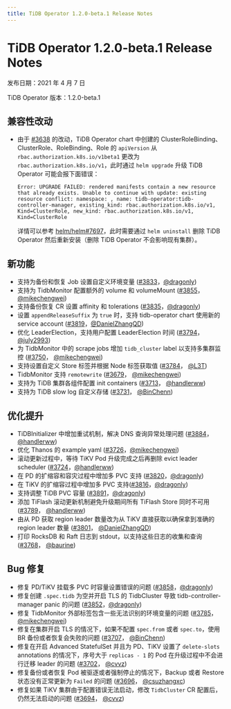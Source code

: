 ```yaml
---
title: TiDB Operator 1.2.0-beta.1 Release Notes
---
```


# TiDB Operator 1.2.0-beta.1 Release Notes

发布日期：2021 年 4 月 7 日

TiDB Operator 版本：1.2.0-beta.1

## 兼容性改动

- 由于 [#3638](https://github.com/pingcap/tidb-operator/pull/3638) 的改动，TiDB Operator chart 中创建的 ClusterRoleBinding、ClusterRole、RoleBinding、Role 的 `apiVersion` 从 `rbac.authorization.k8s.io/v1beta1` 更改为 `rbac.authorization.k8s.io/v1`，此时通过 `helm upgrade` 升级 TiDB Operator 可能会报下面错误：

    ```
    Error: UPGRADE FAILED: rendered manifests contain a new resource that already exists. Unable to continue with update: existing resource conflict: namespace: , name: tidb-operator:tidb-controller-manager, existing_kind: rbac.authorization.k8s.io/v1, Kind=ClusterRole, new_kind: rbac.authorization.k8s.io/v1, Kind=ClusterRole
    ```

    详情可以参考 [helm/helm#7697](https://github.com/helm/helm/issues/7697)，此时需要通过 `helm uninstall` 删除 TiDB Operator 然后重新安装（删除 TiDB Operator 不会影响现有集群）。

## 新功能

- 支持为备份和恢复 Job 设置自定义环境变量 ([#3833](https://github.com/pingcap/tidb-operator/pull/3833)，[@dragonly](https://github.com/dragonly))
- 支持为 TidbMonitor 配置额外的 volume 和 volumeMount ([#3855](https://github.com/pingcap/tidb-operator/pull/3855)，[@mikechengwei](https://github.com/mikechengwei))
- 支持备份恢复 CR 设置 affinity 和 tolerations ([#3835](https://github.com/pingcap/tidb-operator/pull/3835)，[@dragonly](https://github.com/dragonly))
- 设置 `appendReleaseSuffix` 为 `true` 时，支持 tidb-operator chart 使用新的 service account ([#3819](https://github.com/pingcap/tidb-operator/pull/3819)，[@DanielZhangQD](https://github.com/DanielZhangQD))
- 优化 LeaderElection，支持用户配置 LeaderElection 时间 ([#3794](https://github.com/pingcap/tidb-operator/pull/3794)， [@july2993](https://github.com/july2993))
- 为 TidbMonitor 中的 scrape jobs 增加 `tidb_cluster` label 以支持多集群监控 ([#3750](https://github.com/pingcap/tidb-operator/pull/3750)， [@mikechengwei](https://github.com/mikechengwei))
- 支持设置自定义 Store 标签并根据 Node 标签获取值  ([#3784](https://github.com/pingcap/tidb-operator/pull/3784)， [@L3T](https://github.com/L3T))
- TidbMonitor 支持 `remotewrite` ([#3679](https://github.com/pingcap/tidb-operator/pull/3679)， [@mikechengwei](https://github.com/mikechengwei))
- 支持为 TiDB 集群各组件配置 init containers ([#3713](https://github.com/pingcap/tidb-operator/pull/3713)， [@handlerww](https://github.com/handlerww))
- 支持为 TiDB slow log 自定义存储 ([#3731](https://github.com/pingcap/tidb-operator/pull/3731)， [@BinChenn](https://github.com/BinChenn))

## 优化提升

- TiDBInitializer 中增加重试机制，解决 DNS 查询异常处理问题 ([#3884](https://github.com/pingcap/tidb-operator/pull/3884)，[@handlerww](https://github.com/handlerww))
- 优化 Thanos 的 example yaml ([#3726](https://github.com/pingcap/tidb-operator/pull/3726)，[@mikechengwei](https://github.com/mikechengwei))
- 滚动更新过程中，等待 TiKV Pod 升级完成之后再删除 evict leader scheduler  ([#3724](https://github.com/pingcap/tidb-operator/pull/3724)，[@handlerww](https://github.com/handlerww))
- 在 PD 的扩缩容和容灾过程中增加多 PVC 支持 ([#3820](https://github.com/pingcap/tidb-operator/pull/3820)，[@dragonly](https://github.com/dragonly))
- 在 TiKV 的扩缩容过程中增加多 PVC 支持([#3816](https://github.com/pingcap/tidb-operator/pull/3816)，[@dragonly](https://github.com/dragonly))
- 支持调整 TiDB PVC 容量 ([#3891](https://github.com/pingcap/tidb-operator/pull/3891)，[@dragonly](https://github.com/dragonly))
- 添加 TiFlash 滚动更新机制避免升级期间所有 TiFlash Store 同时不可用 ([#3789](https://github.com/pingcap/tidb-operator/pull/3789)， [@handlerww](https://github.com/handlerww))
- 由从 PD 获取 region leader 数量改为从 TiKV 直接获取以确保拿到准确的 region leader 数量 ([#3801](https://github.com/pingcap/tidb-operator/pull/3801)， [@DanielZhangQD](https://github.com/DanielZhangQD))
- 打印 RocksDB 和 Raft 日志到 stdout，以支持这些日志的收集和查询 ([#3768](https://github.com/pingcap/tidb-operator/pull/3768)， [@baurine](https://github.com/baurine))

## Bug 修复

- 修复 PD/TiKV 挂载多 PVC 时容量设置错误的问题 ([#3858](https://github.com/pingcap/tidb-operator/pull/3858)，[@dragonly](https://github.com/dragonly))
- 修复创建 `.spec.tidb` 为空并开启 TLS 的 TidbCluster 导致 tidb-controller-manager panic 的问题 ([#3852](https://github.com/pingcap/tidb-operator/pull/3852)，[@dragonly](https://github.com/dragonly))
- 修复 TidbMonitor 外部标签包含一些无法识别的环境变量的问题 ([#3785](https://github.com/pingcap/tidb-operator/pull/3785)，[@mikechengwei](https://github.com/mikechengwei))
- 修复在集群开启 TLS 的情况下，如果不配置 `spec.from` 或者 `spec.to`，使用 BR 备份或者恢复会失败的问题 ([#3707](https://github.com/pingcap/tidb-operator/pull/3707)， [@BinChenn](https://github.com/BinChenn))
- 修复在开启 Advanced StatefulSet 并且为 PD、TiKV 设置了 `delete-slots` annotations 的情况下，序号大于 `replicas - 1` 的 Pod 在升级过程中不会进行迁移 leader 的问题 ([#3702](https://github.com/pingcap/tidb-operator/pull/3702)， [@cvvz](https://github.com/cvvz))
- 修复备份或者恢复 Pod 被驱逐或者强制停止的情况下，Backup 或者 Restore 状态没有正常更新为 `Failed` 的问题 ([#3696](https://github.com/pingcap/tidb-operator/pull/3696)， [@csuzhangxc](https://github.com/csuzhangxc))
- 修复如果 TiKV 集群由于配置错误无法启动，修改 `TidbCluster` CR 配置后，仍然无法启动的问题 ([#3694](https://github.com/pingcap/tidb-operator/pull/3694)， [@cvvz](https://github.com/cvvz))
